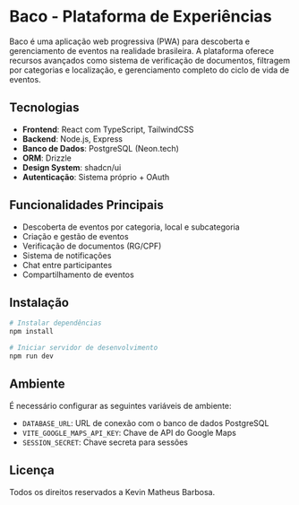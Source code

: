 # Baco - Plataforma de Experiências

Baco é uma aplicação web progressiva (PWA) para descoberta e gerenciamento de eventos na realidade brasileira. A plataforma oferece recursos avançados como sistema de verificação de documentos, filtragem por categorias e localização, e gerenciamento completo do ciclo de vida de eventos.

## Tecnologias

- **Frontend**: React com TypeScript, TailwindCSS
- **Backend**: Node.js, Express
- **Banco de Dados**: PostgreSQL (Neon.tech)
- **ORM**: Drizzle
- **Design System**: shadcn/ui
- **Autenticação**: Sistema próprio + OAuth

## Funcionalidades Principais

- Descoberta de eventos por categoria, local e subcategoria
- Criação e gestão de eventos
- Verificação de documentos (RG/CPF)
- Sistema de notificações
- Chat entre participantes
- Compartilhamento de eventos

## Instalação

```bash
# Instalar dependências
npm install

# Iniciar servidor de desenvolvimento
npm run dev
```

## Ambiente

É necessário configurar as seguintes variáveis de ambiente:

- `DATABASE_URL`: URL de conexão com o banco de dados PostgreSQL
- `VITE_GOOGLE_MAPS_API_KEY`: Chave de API do Google Maps
- `SESSION_SECRET`: Chave secreta para sessões

## Licença

Todos os direitos reservados a Kevin Matheus Barbosa.